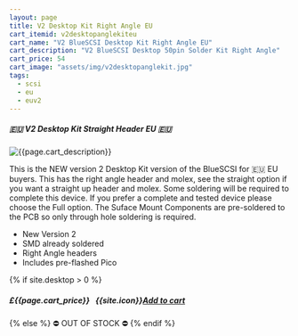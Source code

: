 ```yaml
---
layout: page
title: V2 Desktop Kit Right Angle EU
cart_itemid: v2desktopanglekiteu
cart_name: "V2 BlueSCSI Desktop Kit Right Angle EU"
cart_description: "V2 BlueSCSI Desktop 50pin Solder Kit Right Angle"
cart_price: 54
cart_image: "assets/img/v2desktopanglekit.jpg"
tags: 
  - scsi
  - eu
  - euv2
---
```


##### 🇪🇺 V2 Desktop Kit Straight Header EU 🇪🇺

![{{page.cart_description}}]({{page.cart_image}})

This is the NEW version 2 Desktop Kit version of the BlueSCSI for 🇪🇺 EU buyers. This has the right angle header and molex, see the straight option if you want a straight up header and molex. Some soldering will be required to complete this device. If you prefer a complete and tested device please choose the Full option. The Suface Mount Components are pre-soldered to the PCB so only through hole soldering is required.

* New Version 2
* SMD already soldered
* Right Angle headers
* Includes pre-flashed Pico

{% if site.desktop > 0 %}
##### £{{page.cart_price}} &nbsp; {{site.icon}}[Add to cart](/cart#{{page.cart_itemid}})
{% else %}
&#9940; OUT OF STOCK &#9940;
{% endif %}